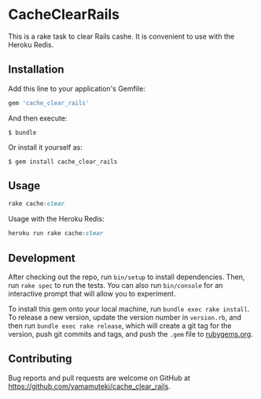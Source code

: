 # CacheClearRails

This is a rake task to clear Rails cashe. It is convenient to use with the Heroku Redis.

## Installation

Add this line to your application's Gemfile:

```ruby
gem 'cache_clear_rails'
```

And then execute:

    $ bundle

Or install it yourself as:

    $ gem install cache_clear_rails

## Usage

```ruby
rake cache:clear
```

Usage with the Heroku Redis:

```ruby
heroku run rake cache:clear
```

## Development

After checking out the repo, run `bin/setup` to install dependencies. Then, run `rake spec` to run the tests. You can also run `bin/console` for an interactive prompt that will allow you to experiment.

To install this gem onto your local machine, run `bundle exec rake install`. To release a new version, update the version number in `version.rb`, and then run `bundle exec rake release`, which will create a git tag for the version, push git commits and tags, and push the `.gem` file to [rubygems.org](https://rubygems.org).

## Contributing

Bug reports and pull requests are welcome on GitHub at https://github.com/yamamuteki/cache_clear_rails.

